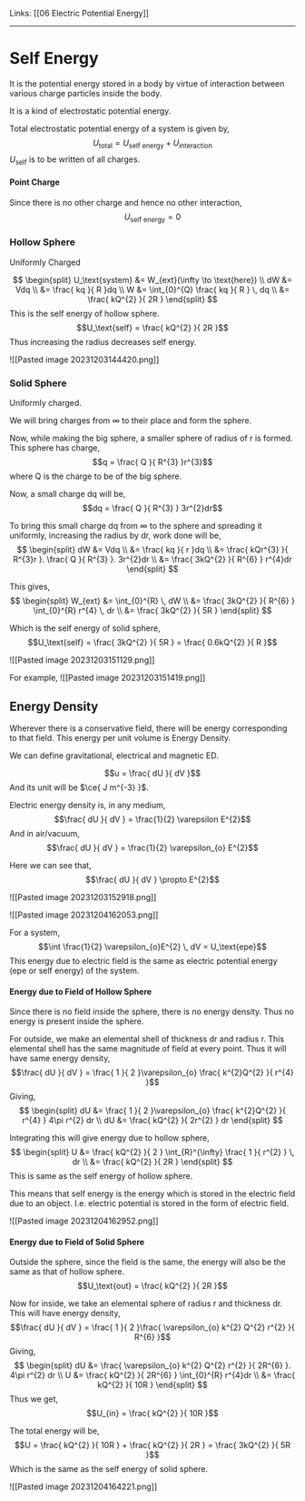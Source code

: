 Links: [[06 Electric Potential Energy]]
___
# Self Energy
It is the potential energy stored in a body by virtue of interaction between various charge particles inside the body. 

It is a kind of electrostatic potential energy. 

Total electrostatic potential energy of a system is given by,
$$U_\text{total} = U_\text{self energy} + U_\text{interaction}$$
$U_\text{self}$ is to be written of all charges.

#### Point Charge
Since there is no other charge and hence no other interaction,
$$U_\text{self energy} = 0$$

### Hollow Sphere
Uniformly Charged 

$$
\begin{split}
U_\text{system} &= W_{ext}(\infty \to \text{here}) \\
dW &= Vdq \\
&= \frac{ kq }{ R }dq \\
W &= \int_{0}^{Q} \frac{ kq }{ R } \, dq \\
&= \frac{ kQ^{2} }{ 2R }  
\end{split}
$$
This is the self energy of hollow sphere. 
$$U_\text{self} = \frac{ kQ^{2} }{ 2R }$$
Thus increasing the radius decreases self energy. 

![[Pasted image 20231203144420.png]]


### Solid Sphere
Uniformly charged.

We will bring charges from $\infty$ to their place and form the sphere. 

Now, while making the big sphere, a smaller sphere of radius of r is formed.
This sphere has charge,
$$q = \frac{ Q }{ R^{3} }r^{3}$$
where Q is the charge to be of the big sphere. 

Now, a small charge dq will be,
$$dq = \frac{ Q }{ R^{3} } 3r^{2}dr$$

To bring this small charge dq from $\infty$ to the sphere and spreading it uniformly, increasing the radius by dr, work done will be,
$$
\begin{split}
dW &= Vdq \\
&= \frac{ kq }{ r }dq \\
&= \frac{ kQr^{3} }{ R^{3}r }. \frac{ Q }{ R^{3} }. 3r^{2}dr \\
&= \frac{ 3kQ^{2} }{ R^{6} } r^{4}dr
\end{split}
$$

This gives,
$$
\begin{split}
W_{ext} &= \int_{0}^{R}  \, dW \\
&= \frac{ 3kQ^{2} }{ R^{6} } \int_{0}^{R} r^{4} \, dr \\
&= \frac{ 3kQ^{2} }{ 5R } 
\end{split}
$$

Which is the self energy of solid sphere,
$$U_\text{self} = \frac{ 3kQ^{2} }{ 5R } = \frac{ 0.6kQ^{2} }{ R }$$

![[Pasted image 20231203151129.png]]

For example,
![[Pasted image 20231203151419.png]]

## Energy Density
Wherever there is a conservative field, there will be energy corresponding to that field. This energy per unit volume is Energy Density. 

We can define gravitational, electrical and magnetic ED. 

$$u = \frac{ dU }{ dV }$$
And its unit will be $\ce{ J m^{-3} }$.


Electric energy density is, in any medium,
$$\frac{ dU }{ dV } = \frac{1}{2} \varepsilon E^{2}$$
And in air/vacuum,
$$\frac{ dU }{ dV } = \frac{1}{2} \varepsilon_{o} E^{2}$$

Here we can see that,
$$\frac{ dU }{ dV } \propto E^{2}$$

![[Pasted image 20231203152918.png]]

![[Pasted image 20231204162053.png]]

For a system,
$$\int \frac{1}{2} \varepsilon_{o}E^{2}  \, dV = U_\text{epe}$$
This energy due to electric field is the same as electric potential energy (epe or self energy) of the system. 

#### Energy due to Field of Hollow Sphere 

Since there is no field inside the sphere, there is no energy density. Thus no energy is present inside the sphere. 

For outside, we make an elemental shell of thickness dr and radius r. This elemental shell has the same magnitude of field at every point. Thus it will have same energy density,
$$\frac{ dU }{ dV } = \frac{ 1 }{ 2 }\varepsilon_{o} \frac{ k^{2}Q^{2} }{ r^{4} }$$
Giving,
$$
\begin{split}
dU &= \frac{ 1 }{ 2 }\varepsilon_{o} \frac{ k^{2}Q^{2} }{ r^{4} } 4\pi r^{2} dr \\
dU &= \frac{ kQ^{2} }{ 2r^{2} } dr 
\end{split}
$$

Integrating this will give energy due to hollow sphere,
$$
\begin{split}
U &= \frac{ kQ^{2} }{ 2 } \int_{R}^{\infty} \frac{ 1 }{ r^{2} } \, dr \\
&= \frac{ kQ^{2} }{ 2R } 
\end{split}
$$
This is same as the self energy of hollow sphere. 

This means that self energy is the energy which is stored in the electric field due to an object. 
I.e. electric potential is stored in the form of electric field. 

![[Pasted image 20231204162952.png]]

#### Energy due to Field of Solid Sphere 
Outside the sphere, since the field is the same, the energy will also be the same as that of hollow sphere. 
$$U_\text{out} = \frac{ kQ^{2} }{ 2R }$$

Now for inside, we take an elemental sphere of radius r and thickness dr. This will have energy density,
$$\frac{ dU }{ dV } = \frac{ 1 }{ 2 }\frac{ \varepsilon_{o} k^{2} Q^{2} r^{2} }{ R^{6} }$$
Giving,
$$
\begin{split}
dU &= \frac{ \varepsilon_{o} k^{2} Q^{2} r^{2} }{ 2R^{6} }. 4\pi r^{2} dr \\
U &= \frac{ kQ^{2} }{ 2R^{6} } \int_{0}^{R} r^{4}dr \\
&= \frac{ kQ^{2} }{ 10R }
\end{split}
$$
Thus we get,
$$U_{in} = \frac{ kQ^{2} }{ 10R }$$

The total energy will be,
$$U = \frac{ kQ^{2} }{ 10R } + \frac{ kQ^{2} }{ 2R } = \frac{ 3kQ^{2} }{ 5R }$$
Which is the same as the self energy of solid sphere. 

![[Pasted image 20231204164221.png]]


